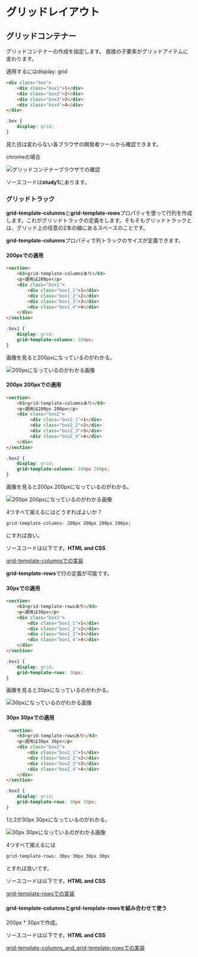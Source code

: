 # グリッドレイアウト

## グリッドコンテナー

グリッドコンテナーの作成を指定します。
直接の子要素がグリッドアイテムに変わります。

適用するにはdisplay: grid

```html
<div class="box">
    <div class="box1">1</div>
    <div class="box2">2</div>
    <div class="box3">3</div>
    <div class="box4">4</div>
</div>
```

```css
.box {
    display: grid;
}
```

見た目は変わらない各ブラウザの開発者ツールから確認できます。

chromeの場合

![グリッドコンテナーブラウザでの確認](image/grid.png)

ソースコードは**study1**にあります。

### グリッドトラック

 **grid-template-columns**と**grid-template-rows**プロパティを使って行列を作成します。これがグリッドトラックの定義をします。そもそもグリッドトラックとは、グリッド上の任意の2本の線にあるスペースのことです。

**grid-template-columns**プロパティで列トラックのサイズが定義できます。

#### 200pxでの適用

```html
<section>
    <h3>grid-template-columnsあり</h3>
    <p>適用は200px</p>
    <div class="box1">
        <div class="box1_1">1</div>
        <div class="box1_2">2</div>
        <div class="box1_3">3</div>
        <div class="box1_4">4</div>
    </div>
</section>
```

```css
.box1 {
    display: grid;
    grid-template-columns: 200px;
}
```

画像を見ると200pxになっているのがわかる。

![200pxになっているのがわかる画像](image/grid_200.png)

#### 200px 200pxでの適用

```html
<section>
    <h3>grid-template-columnsあり</h3>
    <p>適用は200px 200px</p>
    <div class="box2">
         <div class="box2_1">1</div>
         <div class="box2_2">2</div>
         <div class="box2_3">3</div>
         <div class="box2_4">4</div>
    </div>
</section>
```

```css
.box2 {
    display: grid;
    grid-template-columns: 200px 200px;
}
```

画像を見ると200px 200pxになっているのがわかる。

![200px 200pxになっているのがわかる画像](image/grid_200_200.png)

4つすべて揃えるにはどうすればよいか？

```css
grid-template-columns: 200px 200px 200px 200px;
```

にすれば良い。

ソースコードは以下です。**HTML and CSS**

[grid-template-columnsでの実装](study2/index.html)

**grid-template-rows**で行の定義が可能です。

#### 30pxでの適用

```html
<section>
    <h3>grid-template-rowsあり</h3>
    <p>適用は30px</p>
    <div class="box1">
        <div class="box1_1">1</div>
        <div class="box1_2">2</div>
        <div class="box1_3">3</div>
        <div class="box1_4">4</div>
    </div>
</section>
```

```css
.box1 {
    display: grid;
    grid-template-rows: 30px;
}
```

画像を見ると30pxになっているのがわかる。

![30pxになっているのがわかる画像](image/grid_30.png)


#### 30px 30pxでの適用

```html
 <section>
    <h3>grid-template-rowsあり</h3>
    <p>適用は30px 30px</p>
    <div class="box2">
        <div class="box2_1">1</div>
        <div class="box2_2">2</div>
        <div class="box2_3">3</div>
        <div class="box2_4">4</div>
    </div>
</section>
```

```css
.box2 {
    display: grid;
    grid-template-rows: 30px 30px;
}
```

1と2が30px 30pxになっているのがわかる。

![30px 30pxになっているのがわかる画像](image/grid_30_30.png)

4つすべて揃えるには

```css
grid-template-rows: 30px 30px 30px 30px
```

とすれば良いです。

ソースコードは以下です。**HTML and CSS**

[grid-template-rowsでの実装](study3/index.html)

#### grid-template-columnsとgrid-template-rowsを組み合わせて使う

200px * 30pxで作成。

ソースコードは以下です。**HTML and CSS**

[grid-template-columns_and_grid-template-rowsでの実装](study4/index.html)